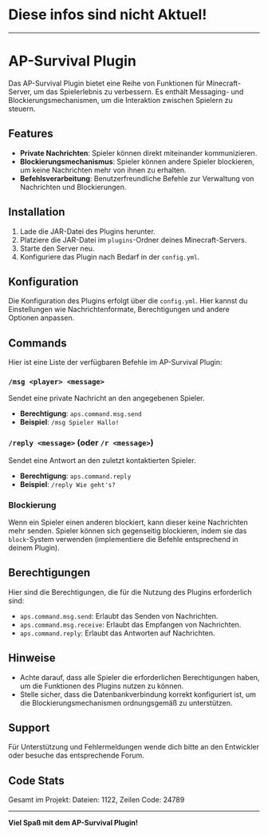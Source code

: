 # Diese infos sind nicht Aktuel!

---

# AP-Survival Plugin

Das AP-Survival Plugin bietet eine Reihe von Funktionen für Minecraft-Server, um das Spielerlebnis zu verbessern. Es enthält Messaging- und Blockierungsmechanismen, um die Interaktion zwischen Spielern zu steuern.

## Features

- **Private Nachrichten**: Spieler können direkt miteinander kommunizieren.
- **Blockierungsmechanismus**: Spieler können andere Spieler blockieren, um keine Nachrichten mehr von ihnen zu erhalten.
- **Befehlsverarbeitung**: Benutzerfreundliche Befehle zur Verwaltung von Nachrichten und Blockierungen.

## Installation

1. Lade die JAR-Datei des Plugins herunter.
2. Platziere die JAR-Datei im `plugins`-Ordner deines Minecraft-Servers.
3. Starte den Server neu.
4. Konfiguriere das Plugin nach Bedarf in der `config.yml`.

## Konfiguration

Die Konfiguration des Plugins erfolgt über die `config.yml`. Hier kannst du Einstellungen wie Nachrichtenformate, Berechtigungen und andere Optionen anpassen.

## Commands

Hier ist eine Liste der verfügbaren Befehle im AP-Survival Plugin:

### `/msg <player> <message>`
Sendet eine private Nachricht an den angegebenen Spieler.

- **Berechtigung**: `aps.command.msg.send`
- **Beispiel**: `/msg Spieler Hallo!`

### `/reply <message>` (oder `/r <message>`)
Sendet eine Antwort an den zuletzt kontaktierten Spieler.

- **Berechtigung**: `aps.command.reply`
- **Beispiel**: `/reply Wie geht's?`

### Blockierung

Wenn ein Spieler einen anderen blockiert, kann dieser keine Nachrichten mehr senden. Spieler können sich gegenseitig blockieren, indem sie das `block`-System verwenden (implementiere die Befehle entsprechend in deinem Plugin).

## Berechtigungen

Hier sind die Berechtigungen, die für die Nutzung des Plugins erforderlich sind:

- `aps.command.msg.send`: Erlaubt das Senden von Nachrichten.
- `aps.command.msg.receive`: Erlaubt das Empfangen von Nachrichten.
- `aps.command.reply`: Erlaubt das Antworten auf Nachrichten.

## Hinweise

- Achte darauf, dass alle Spieler die erforderlichen Berechtigungen haben, um die Funktionen des Plugins nutzen zu können.
- Stelle sicher, dass die Datenbankverbindung korrekt konfiguriert ist, um die Blockierungsmechanismen ordnungsgemäß zu unterstützen.

## Support

Für Unterstützung und Fehlermeldungen wende dich bitte an den Entwickler oder besuche das entsprechende Forum.

## Code Stats
Gesamt im Projekt: 
Dateien: 1122,
Zeilen Code: 24789

---

**Viel Spaß mit dem AP-Survival Plugin!**
